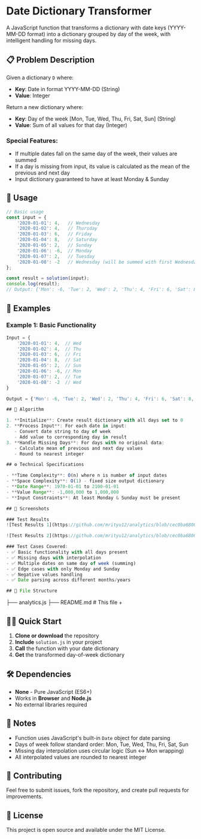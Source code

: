 # Date Dictionary Transformer

A JavaScript function that transforms a dictionary with date keys (YYYY-MM-DD format) into a dictionary grouped by day of the week, with intelligent handling for missing days.

## 📋 Problem Description

Given a dictionary `D` where:
- **Key**: Date in format YYYY-MM-DD (String)
- **Value**: Integer

Return a new dictionary where:
- **Key**: Day of the week [Mon, Tue, Wed, Thu, Fri, Sat, Sun] (String)
- **Value**: Sum of all values for that day (Integer)

### Special Features:
- If multiple dates fall on the same day of the week, their values are summed
- If a day is missing from input, its value is calculated as the mean of the previous and next day
- Input dictionary guaranteed to have at least Monday & Sunday

## 🚀 Usage

```javascript
// Basic usage
const input = {
    '2020-01-01': 4,   // Wednesday
    '2020-01-02': 4,   // Thursday
    '2020-01-03': 6,   // Friday
    '2020-01-04': 8,   // Saturday
    '2020-01-05': 2,   // Sunday
    '2020-01-06': -6,  // Monday
    '2020-01-07': 2,   // Tuesday
    '2020-01-08': -2   // Wednesday (will be summed with first Wednesday)
};

const result = solution(input);
console.log(result);
// Output: {'Mon': -6, 'Tue': 2, 'Wed': 2, 'Thu': 4, 'Fri': 6, 'Sat': 8, 'Sun': 2}
```

## 📖 Examples

### Example 1: Basic Functionality
```javascript
Input = {
    '2020-01-01': 4,  // Wed
    '2020-01-02': 4,  // Thu
    '2020-01-03': 6,  // Fri
    '2020-01-04': 8,  // Sat
    '2020-01-05': 2,  // Sun
    '2020-01-06': -6, // Mon
    '2020-01-07': 2,  // Tue
    '2020-01-08': -2  // Wed
}

Output = {'Mon': -6, 'Tue': 2, 'Wed': 2, 'Thu': 4, 'Fri': 6, 'Sat': 8, 'Sun': 2}

## 🔧 Algorithm

1. **Initialize**: Create result dictionary with all days set to 0
2. **Process Input**: For each date in input:
   - Convert date string to day of week
   - Add value to corresponding day in result
3. **Handle Missing Days**: For days with no original data:
   - Calculate mean of previous and next day values
   - Round to nearest integer

## ⚙️ Technical Specifications

- **Time Complexity**: O(n) where n is number of input dates
- **Space Complexity**: O(1) - fixed size output dictionary
- **Date Range**: 1970-01-01 to 2100-01-01
- **Value Range**: -1,000,000 to 1,000,000
- **Input Constraints**: At least Monday & Sunday must be present

## 📸 Screenshots

### Test Results
![Test Results 1](https://github.com/mrityu12/analytics/blob/cec0ba68006bed2420e103891584ed9f43e1bfb0/Screenshot%202025-08-14%20103544.png)

![Test Results 2](https://github.com/mrityu12/analytics/blob/cec0ba68006bed2420e103891584ed9f43e1bfb0/Screenshot%202025-08-14%20103554.png)

### Test Cases Covered:
- ✅ Basic functionality with all days present
- ✅ Missing days with interpolation
- ✅ Multiple dates on same day of week (summing)
- ✅ Edge cases with only Monday and Sunday
- ✅ Negative values handling
- ✅ Date parsing across different months/years

## 📁 File Structure

```
├── analytics.js
├── README.md           # This file
+

## 🏃‍♂️ Quick Start

1. **Clone or download** the repository
2. **Include** `solution.js` in your project
3. **Call** the function with your date dictionary
4. **Get** the transformed day-of-week dictionary


## 🛠️ Dependencies

- **None** - Pure JavaScript (ES6+)
- Works in **Browser** and **Node.js**
- No external libraries required

## 📝 Notes

- Function uses JavaScript's built-in `Date` object for date parsing
- Days of week follow standard order: Mon, Tue, Wed, Thu, Fri, Sat, Sun
- Missing day interpolation uses circular logic (Sun ↔ Mon wrapping)
- All interpolated values are rounded to nearest integer

## 🤝 Contributing

Feel free to submit issues, fork the repository, and create pull requests for improvements.

## 📄 License

This project is open source and available under the MIT License.
